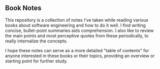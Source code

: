 ## Book Notes

This repository is a collection of notes I've taken while reading various books about software engineering and how to do it well. I find writing concise, bullet-point summaries aids comprehension. I also like to review the main points and most perceptive quotes from these periodically, to really internalize the concepts.

I hope these notes can serve as a more detailed "table of contents" for anyone interested in these books or their topics, providing an overview or starting point for further study.
